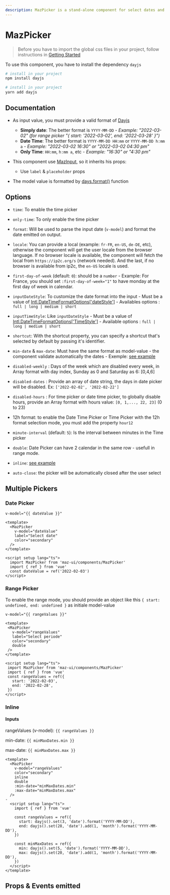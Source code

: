 ```yaml
---
description: MazPicker is a stand-alone component for select dates and time. Provide range, date and time mode
---
```


# MazPicker

> Before you have to import the global css files in your project, follow instructions in [Getting Started](/maz-ui-3/guide/getting-started.html)

To use this component, you have to install the dependency `dayjs`

<NpmBadge package="dayjs" />

<CodeGroup>

  <CodeGroupItem title="NPM" active>

```bash
# install in your project
npm install dayjs
```
  </CodeGroupItem>

  <CodeGroupItem title="YARN">

```bash
# install in your project
yarn add dayjs
```
  </CodeGroupItem>
</CodeGroup>

## Documentation

- As input value, you must provide a valid format of [Dayjs](https://day.js.org/docs/en/display/format)
  - **Simply date**: The better format is `YYYY-MM-DD` - *Example: "2022-03-02" (for range picker "{ start: '2022-03-02', end: '2022-03-28' }")*
  - **Date Time**: The better format is `YYYY-MM-DD HH:mm` or `YYYY-MM-DD h:mm a`  - *Example: "2022-03-02 16:30" or "2022-03-02 04:30 pm"*
  - **Only Time**: `HH:mm`, `h:mm a`, etc  - *Example: "16:30" or "4:30 pm"*

- This component use [MazInput](/maz-ui-3/components/maz-input.html), so it inherits his props:
  - Use `label` & `placeholder` props

- The model value is formatted by [days.format()](https://day.js.org/docs/en/display/format) function

## Options

- `time`: To enable the time picker

- `only-time`: To only enable the time picker

- `format`: Will be used to parse the input date (`v-model`) and format the date emitted on output.

- `locale`: You can provide a local (example: `fr-FR`, `en-US`, `de-DE`, etc), otherwise the component will get the user locale from the browser language. If no browser locale is available, the component will fetch the local from `https://ip2c.org/s` (network needed). And the last, if no browser is available from ip2c, the `en-US` locale is used.

- `first-day-of-week` (default: `0`): should be a `number` - Example: For France, you should set `:first-day-of-week="1"` to have monday at the first day of week in calendar.

- `inputDateStyle`: To customize the date format into the input - Must be a value of [Intl.DateTimeFormatOptions['dateStyle']](https://developer.mozilla.org/en-US/docs/Web/JavaScript/Reference/Global_Objects/Intl/DateTimeFormat/DateTimeFormat) - Availables options : `full | long | medium | short`

- `inputTimeStyle`: Like `inputDateStyle` - Must be a value of [Intl.DateTimeFormatOptions['TimeStyle']](https://developer.mozilla.org/en-US/docs/Web/JavaScript/Reference/Global_Objects/Intl/DateTimeFormat/DateTimeFormat) - Available options : `full | long | medium | short`

- `shortcut`: With the shortcut property, you can specify a shortcut that's selected by default by passing it's identifier.

- `min-date` & `max-date`: Must have the same format as model-value - the component validate automatically the dates - Exemple: [see example](#inline)

- `disabled-weekly` : Days of the week which are disabled every week, in Array format with day index, Sunday as 0 and Saturday as 6: [0,4,6]

- `disabled-dates` : Provide an array of date string, the days in date picker will be disabled. Ex: `['2022-02-02', '2022-02-22']`

- `disabled-hours` : For time picker or date time picker, to globally disable hours, provide an Array format with hours value: `[0, 1,..., 22, 23]` (0 to 23)

- 12h format: to enable the Date Time Picker or Time Picker with the 12h format selection mode, you must add the property `hour12`

- `minute-interval` (default: `5`): Is the interval between minutes in the Time picker

- `double`: Date Picker can have 2 calendar in the same row - usefull in range mode.

- `inline`: [see example](#inline)

- `auto-close`: the picker will be automatically closed after the user select

## Multiple Pickers

### Date Picker

<div class="language-html ext-html"><pre class="language-json"><code>v-model="{{ dateValue }}"</code></pre></div>

<MazPicker
  v-model="dateValue"
  label="Select date"
  color="secondary"
/>

```vue
<template>
  <MazPicker
    v-model="dateValue"
    label="Select date"
    color="secondary"
  />
</template>

<script setup lang="ts">
  import MazPicker from 'maz-ui/components/MazPicker'
  import { ref } from 'vue'
  const dateValue = ref('2022-02-03')
</script>
```

### Range Picker

To enable the range mode, you should provide an object like this `{ start: undefined, end: undefined }` as initiale model-value

<div class="language-json ext-json"><pre class="language-json"><code>v-model="{{ rangeValues }}"</code></pre></div>

<MazPicker
 v-model="rangeValues"
 label="Select periode"
 color="secondary"
 double
/>

```vue
<template>
 <MazPicker
   v-model="rangeValues"
   label="Select periode"
   color="secondary"
   double
 />
</template>

<script setup lang="ts">
 import MazPicker from 'maz-ui/components/MazPicker'
 import { ref } from 'vue'
 const rangeValues = ref({
   start: '2022-02-03',
   end: '2022-02-28',
 })
</script>
```

### Inline

#### Inputs

rangeValues (v-model): `{{ rangeValues }}`

min-date: `{{ minMaxDates.min }}`

max-date: `{{ minMaxDates.max }}`

<MazPicker
  v-model="rangeValues"
  color="secondary"
  inline
  double
  :min-date="minMaxDates.min"
  :max-date="minMaxDates.max"
/>

```vue
<template>
  <MazPicker
    v-model="rangeValues"
    color="secondary"
    inline
    double
    :min-date="minMaxDates.min"
    :max-date="minMaxDates.max"
  />
-
  <script setup lang="ts">
    import { ref } from 'vue'

    const rangeValues = ref({
      start: dayjs().set(3, 'date').format('YYYY-MM-DD'),
      end: dayjs().set(28, 'date').add(1, 'month').format('YYYY-MM-DD'),
    })

    const minMaxDates = ref({
      min: dayjs().set(5, 'date').format('YYYY-MM-DD'),
      max: dayjs().set(20, 'date').add(1, 'month').format('YYYY-MM-DD'),
    })
  </script>
</template>
```

<script setup lang="ts">
  import { ref } from 'vue'
  import dayjs from 'dayjs'
  const timeValue = ref('16:30')
  const dateValue = ref('2022-02-03')
  const dateTimeValue = ref('2022-02-03 16:30')

  const rangeValues = ref({
    start: dayjs().set(3, 'date').format('YYYY-MM-DD'),
    end: dayjs().set(28, 'date').add(1, 'month').format('YYYY-MM-DD'),
  })

  const minMaxDates = ref({
    min: dayjs().set(5, 'date').format('YYYY-MM-DD'),
    max: dayjs().set(20, 'date').add(1, 'month').format('YYYY-MM-DD'),
  })
</script>

## Props & Events emitted

<ComponentPropDoc component="MazPicker" />